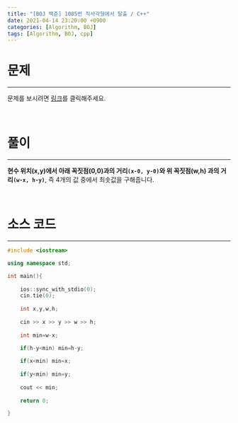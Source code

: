```yaml
---
title: "[BOJ 백준] 1085번 직사각형에서 탈출 / C++"
date: 2021-04-14 23:20:00 +0900
categories: [Algorithm, BOJ]
tags: [Algorithm, BOJ, cpp]
---
```


# **문제**

---



문제를 보시려면 [링크](https://www.acmicpc.net/problem/1085)를 클릭해주세요. 

<br/>

# **풀이**

---

**현수 위치(x,y)**에서 아래 꼭짓점(0,0)과의 거리**`(x-0, y-0)`**와  위 꼭짓점(w,h) 과의 거리**`(w-x, h-y)`**, 즉 4개의 값 중에서 최솟값을 구해줍니다.



<br/>

# **소스 코드**

---



```c++
#include <iostream>

using namespace std;

int main(){
	
	ios::sync_with_stdio(0);
	cin.tie(0);
	
	int x,y,w,h;
	
	cin >> x >> y >> w >> h;
	
	int min=w-x;

	if(h-y<min) min=h-y;
		
	if(x<min) min=x;
		
	if(y<min) min=y;
		
	cout << min;	
	
	return 0; 

}
```

<br/>

<br/>

